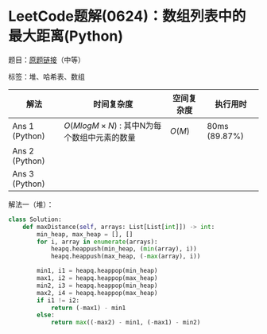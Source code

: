 # LeetCode题解(0624)：数组列表中的最大距离(Python)

题目：[原题链接](https://leetcode-cn.com/problems/maximum-distance-in-arrays/)（中等）

标签：堆、哈希表、数组

| 解法           | 时间复杂度                                 | 空间复杂度 | 执行用时      |
| -------------- | ------------------------------------------ | ---------- | ------------- |
| Ans 1 (Python) | $O(MlogM×N)$ : 其中N为每个数组中元素的数量 | $O(M)$     | 80ms (89.87%) |
| Ans 2 (Python) |                                            |            |               |
| Ans 3 (Python) |                                            |            |               |

解法一（堆）：

```python
class Solution:
    def maxDistance(self, arrays: List[List[int]]) -> int:
        min_heap, max_heap = [], []
        for i, array in enumerate(arrays):
            heapq.heappush(min_heap, (min(array), i))
            heapq.heappush(max_heap, (-max(array), i))

        min1, i1 = heapq.heappop(min_heap)
        max1, i2 = heapq.heappop(max_heap)
        min2, i3 = heapq.heappop(min_heap)
        max2, i4 = heapq.heappop(max_heap)
        if i1 != i2:
            return (-max1) - min1
        else:
            return max((-max2) - min1, (-max1) - min2)
```